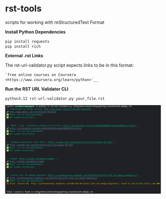# rst-tools
scripts for working with reStructuredText Format

**Install Python Dependencies**

```
pip install requests
pip install rich
```

**External .rst Links**

The rst-url-validator.py script expects links to be in this format:

```
`free online courses on Coursera <https://www.coursera.org/learn/python>`__
```

**Run the RST URL Validator CLI**
```
python3.12 rst-url-validator.py your_file.rst
```

![console view of rst-url-validator.py](rst-url-validator-report.png "rst validator")

